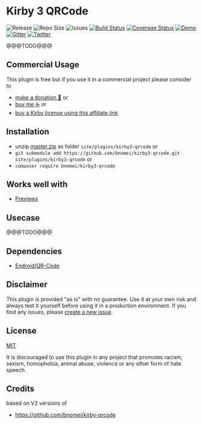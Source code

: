 # Kirby 3 QRCode

![Release](https://img.shields.io/github/release/bnomei/kirby3-qrcode.svg?color=ae81ff&style=flat-square) ![Repo Size](https://img.shields.io/github/repo-size/bnomei/kirby3-qrcode.svg?color=272822&style=flat-square) ![Issues](https://img.shields.io/github/issues/bnomei/kirby3-qrcode?color=e6db74&style=flat-square) [![Build Status](https://img.shields.io/travis/bnomei/kirby3-qrcode?style=flat-square)](https://travis-ci.com/bnomei/kirby3-qrcode)  [![Coverage Status](https://img.shields.io/coveralls/github/bnomei/kirby3-qrcode?style=flat-square)](https://coveralls.io/github/bnomei/kirby3-qrcode) [![Demo](https://img.shields.io/website/https/kirby3-plugins.bnomei.com/qrcode.svg?down_color=%23666&down_message=none&up_color=%23f92672&up_message=Examples&style=flat-square)](https://kirby3-plugins.bnomei.com/qrcode) [![Gitter](https://img.shields.io/gitter/room/bnomei-kirby-3-plugins/community?color=982ab3&style=flat-square)](https://gitter.im/bnomei-kirby-3-plugins/community) [![Twitter](https://img.shields.io/badge/twitter-bnomei-66d9ef.svg?style=flat-square)](https://twitter.com/bnomei)

@@@TODO@@@

## Commercial Usage

This plugin is free but if you use it in a commercial project please consider to 
- [make a donation 🍻](https://www.paypal.me/bnomei/5) or
- [buy me ☕](https://buymeacoff.ee/bnomei) or
- [buy a Kirby license using this affiliate link](https://a.paddle.com/v2/click/1129/35731?link=1170)

## Installation

- unzip [master.zip](https://github.com/bnomei/kirby3-qrcode/archive/master.zip) as folder `site/plugins/kirby3-qrcode` or
- `git submodule add https://github.com/bnomei/kirby3-qrcode.git site/plugins/kirby3-qrcode` or
- `composer require bnomei/kirby3-qrcode`

## Works well with

- [Previews](https://github.com/sylvainjule/kirby-previews)

## Usecase

@@@TODO@@@

## Dependencies

- [Endroid/QR-Code](https://github.com/endroid/qr-code)

## Disclaimer

This plugin is provided "as is" with no guarantee. Use it at your own risk and always test it yourself before using it in a production environment. If you find any issues, please [create a new issue](https://github.com/bnomei/kirby3-qrcode/issues/new).

## License

[MIT](https://opensource.org/licenses/MIT)

It is discouraged to use this plugin in any project that promotes racism, sexism, homophobia, animal abuse, violence or any other form of hate speech.

## Credits

based on V2 versions of
- https://github.com/bnomei/kirby-qrcode
